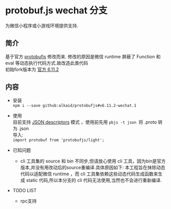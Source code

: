 
# protobuf.js wechat 分支

为微信小程序或小游戏环境提供支持.
## 简介
基于官方 [protobufjs](https://github.com/protobufjs/protobuf.js) 修改而来.
修改的原因是微信 runtime 屏蔽了 Function 和 eval 等动态执行代码方式.故改造此类代码 <br/>
初始fork版本为 [官方 6.11.2](https://github.com/protobufjs/protobuf.js/tree/v6.11.2)

## 内容

* 安装<br />
  `npm i --save github:alkaid/protobufjs#v6.11.2-wechat.1`

* 使用<br />
  目前支持 [JSON descriptors](https://github.com/maxim-top/protobuf.js#using-json-descriptors) 模式
  ，使用前先用 `pbjs -t json `将 .proto 转为 .json<br/>
  导入:<br/>
  `import protobuf from 'protobufjs/light';`

* 已知问题<br />
  * cli 工具集的 source 和 bin 不同步,但请放心使用 cli 工具，因为bin是官方版本,并没有用改动后的source重编译.具体原因如下:
    本工程旨在抹除动态代码以适配微信 runtime ，而 cli 工具集依赖这些动态代码生成函数来生成 static 代码,所以本分支的 cli 代码无法使用,当然也不会进行重新编译.
* TODO LIST
  * rpc支持